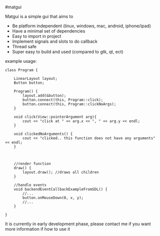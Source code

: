 #matgui

Matgui is a simple gui that aims to
* Be platform independent (linux, windows, mac, android, iphone/ipad)
* Have a minimal set of dependencies
* Easy to import in project
* Implement signals and slots to do callback
* Thread safe
* Super easy to build and used (compared to gtk, qt, ect)



example usage:


```
class Program {
	
	LinearLayout layout;
	Button button;
	
	Program() {
		layout.add(&button);
		button.connect(this, Program::click);
		button.connect(this, Program::clickNoArgs);
	}
	
	void click(View::pointerArgument arg){
		cout << "click at " << arg.x << ", " << arg.y << endl;
	}
	
	void clickedNoArguments() {
		cout << "clicked.. this function does not have any arguments" << endl;
	}
	
	
	
	//render function
	draw() {
		layout.draw(); //draws all children
	}
	
	//handle events
	void backendEventCallbackExampleFromSDL() {
		//...
		button.onMouseDown(0, x, y);
		//...
	}
	
}
```



It is currently in early development phase, please contact me if you want more information if how to use it
